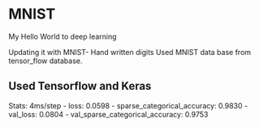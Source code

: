 # MNIST
My Hello World to deep learning


Updating it with MNIST- Hand written digits
Used MNIST data base from tensor_flow database. 
## Used Tensorflow and Keras
Stats:
4ms/step - loss: 0.0598 - sparse_categorical_accuracy: 0.9830 - val_loss: 0.0804 - val_sparse_categorical_accuracy: 0.9753
